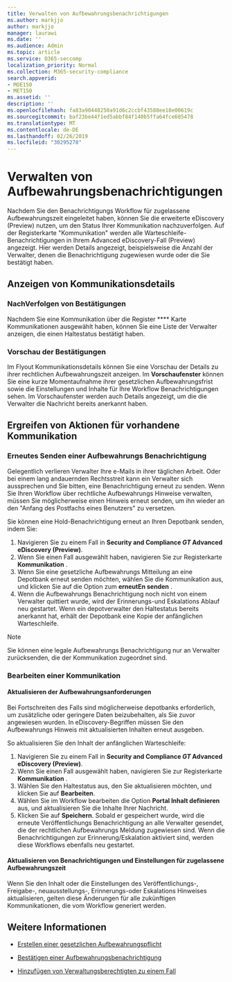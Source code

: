 ```yaml
---
title: Verwalten von Aufbewahrungsbenachrichtigungen
ms.author: markjjo
author: markjjo
manager: laurawi
ms.date: ''
ms.audience: Admin
ms.topic: article
ms.service: O365-seccomp
localization_priority: Normal
ms.collection: M365-security-compliance
search.appverid:
- MOE150
- MET150
ms.assetid: ''
description: ''
ms.openlocfilehash: fa83a90448250a91d6c2ccbf43588ee18e00619c
ms.sourcegitcommit: baf23be44f1ed5abbf84f140b5ffa64fce605478
ms.translationtype: MT
ms.contentlocale: de-DE
ms.lasthandoff: 02/26/2019
ms.locfileid: "30295278"
---
```

# <a name="manage-hold-notifications"></a>Verwalten von Aufbewahrungsbenachrichtigungen

Nachdem Sie den Benachrichtigungs Workflow für zugelassene Aufbewahrungszeit eingeleitet haben, können Sie die erweiterte eDiscovery (Preview) nutzen, um den Status Ihrer Kommunikation nachzuverfolgen. Auf der Registerkarte "Kommunikation" werden alle Warteschleife-Benachrichtigungen in Ihrem Advanced eDiscovery-Fall (Preview) angezeigt. Hier werden Details angezeigt, beispielsweise die Anzahl der Verwalter, denen die Benachrichtigung zugewiesen wurde oder die Sie bestätigt haben.

## <a name="view-communication-details"></a>Anzeigen von Kommunikationsdetails

### <a name="track-acknowledgements"></a>NachVerfolgen von Bestätigungen

Nachdem Sie eine Kommunikation über die Register **** Karte Kommunikationen ausgewählt haben, können Sie eine Liste der Verwalter anzeigen, die einen Haltestatus bestätigt haben. 

### <a name="preview-acknowledgements"></a>Vorschau der Bestätigungen

Im Flyout Kommunikationsdetails können Sie eine Vorschau der Details zu ihrer rechtlichen Aufbewahrungszeit anzeigen. Im **Vorschaufenster** können Sie eine kurze Momentaufnahme ihrer gesetzlichen Aufbewahrungsfrist sowie die Einstellungen und Inhalte für Ihre Workflow Benachrichtigungen sehen. Im Vorschaufenster werden auch Details angezeigt, um die die Verwalter die Nachricht bereits anerkannt haben.

## <a name="taking-action-on-existing-communications"></a>Ergreifen von Aktionen für vorhandene Kommunikation

### <a name="re-send-a-hold-notice"></a>Erneutes Senden einer Aufbewahrungs Benachrichtigung

Gelegentlich verlieren Verwalter Ihre e-Mails in ihrer täglichen Arbeit. Oder bei einem lang andauernden Rechtsstreit kann ein Verwalter sich aussprechen und Sie bitten, eine Benachrichtigung erneut zu senden. Wenn Sie Ihren Workflow über rechtliche Aufbewahrungs Hinweise verwalten, müssen Sie möglicherweise einen Hinweis erneut senden, um ihn wieder an den "Anfang des Postfachs eines Benutzers" zu versetzen.

Sie können eine Hold-Benachrichtigung erneut an Ihren Depotbank senden, indem Sie:
1. Navigieren Sie zu einem Fall in **Security and Compliance _GT_ Advanced eDiscovery (Preview)**.
2. Wenn Sie einen Fall ausgewählt haben, navigieren Sie zur Registerkarte **Kommunikation** .
3. Wenn Sie eine gesetzliche Aufbewahrungs Mitteilung an eine Depotbank erneut senden möchten, wählen Sie die Kommunikation aus, und klicken Sie auf die Option zum **erneutEn senden** .
4. Wenn die Aufbewahrungs Benachrichtigung noch nicht von einem Verwalter quittiert wurde, wird der Erinnerungs-und Eskalations Ablauf neu gestartet. Wenn ein depotverwalter den Haltestatus bereits anerkannt hat, erhält der Depotbank eine Kopie der anfänglichen Warteschleife.

> [!NOTE]
> Sie können eine legale Aufbewahrungs Benachrichtigung nur an Verwalter zurücksenden, die der Kommunikation zugeordnet sind. 

### <a name="edit-a-communication"></a>Bearbeiten einer Kommunikation

#### <a name="update-preservation-requirements"></a>Aktualisieren der Aufbewahrungsanforderungen
  
Bei Fortschreiten des Falls sind möglicherweise depotbanks erforderlich, um zusätzliche oder geringere Daten beizubehalten, als Sie zuvor angewiesen wurden. In eDiscovery-Begriffen müssen Sie den Aufbewahrungs Hinweis mit aktualisierten Inhalten erneut ausgeben.

So aktualisieren Sie den Inhalt der anfänglichen Warteschleife:

1. Navigieren Sie zu einem Fall in **Security and Compliance _GT_ Advanced eDiscovery (Preview)**.
2. Wenn Sie einen Fall ausgewählt haben, navigieren Sie zur Registerkarte **Kommunikation** .
3. Wählen Sie den Haltestatus aus, den Sie aktualisieren möchten, und klicken Sie auf **Bearbeiten**.
4. Wählen Sie im Workflow bearbeiten die Option **Portal Inhalt definieren** aus, und aktualisieren Sie die Inhalte Ihrer Nachricht. 
5. Klicken Sie auf **Speichern**. Sobald er gespeichert wurde, wird die erneute Veröffentlichungs Benachrichtigung an alle Verwalter gesendet, die der rechtlichen Aufbewahrungs Meldung zugewiesen sind. Wenn die Benachrichtigungen zur Erinnerung/Eskalation aktiviert sind, werden diese Workflows ebenfalls neu gestartet. 


#### <a name="update-legal-hold-notifications-and-settings"></a>Aktualisieren von Benachrichtigungen und Einstellungen für zugelassene Aufbewahrungszeit

Wenn Sie den Inhalt oder die Einstellungen des Veröffentlichungs-, Freigabe-, neuausstellungs-, Erinnerungs-oder Eskalations Hinweises aktualisieren, gelten diese Änderungen für alle zukünftigen Kommunikationen, die vom Workflow generiert werden.

## <a name="related-information"></a>Weitere Informationen 

- [Erstellen einer gesetzlichen Aufbewahrungspflicht](create-hold-notification.md)
    
- [Bestätigen einer Aufbewahrungsbenachrichtigung](acknowledge-hold-notification.md)
    
- [Hinzufügen von Verwaltungsberechtigten zu einem Fall](add-custodians-to-case.md)